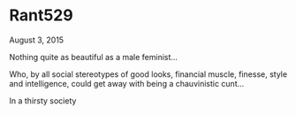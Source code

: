 # Rant529


August 3, 2015

Nothing quite as beautiful as a male feminist...
 
Who, by all social stereotypes of good looks, financial muscle, finesse, style and intelligence, could get away with being a chauvinistic cunt...

In a thirsty society